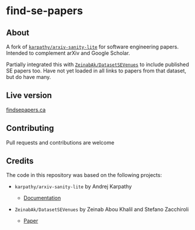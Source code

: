 # find-se-papers

## About

A fork of [`karpathy/arxiv-sanity-lite`](https://github.com/karpathy/arxiv-sanity-lite) for software engineering papers. Intended to complement arXiv and Google Scholar.

Partially integrated this with [`ZeinabAk/DatasetSEVenues`](https://github.com/ZeinabAk/DatasetSEVenues) to include published SE papers too. Have not yet loaded in all links to papers from that dataset, but do have many.

## Live version

[findsepapers.ca](https://findsepapers.ca)

## Contributing
Pull requests and contributions are welcome

## Credits
The code in this repository was based on the following projects:

- `karpathy/arxiv-sanity-lite` by Andrej Karpathy
  - [Documentation](https://github.com/karpathy/arxiv-sanity-lite/blob/master/README.md)

- `ZeinabAk/DatasetSEVenues` by Zeinab Abou Khalil and Stefano Zacchiroli
  - [Paper](https://arxiv.org/abs/2204.03254) 
